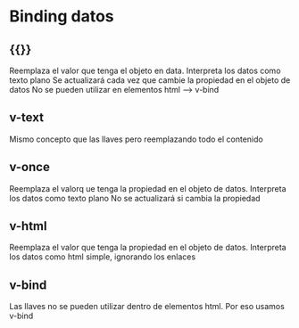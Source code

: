 
# Binding datos
## {{}}
Reemplaza el valor que tenga el objeto en data. Interpreta los datos como texto plano
Se actualizará cada vez que cambie la propiedad en el objeto de datos
No se pueden utilizar en elementos html --> v-bind

## v-text
Mismo concepto que las llaves pero reemplazando todo el contenido
## v-once
Reemplaza el valorq ue tenga la propiedad en el objeto de datos. 
Interpreta los datos como texto plano
No se actualizará si cambia la propiedad

## v-html
Reemplaza el valor que tenga la propiedad en el objeto de datos. 
Interpreta los datos como html simple, ignorando los enlaces


## v-bind
Las llaves no se pueden utilizar dentro de elementos html. Por eso usamos v-bind
